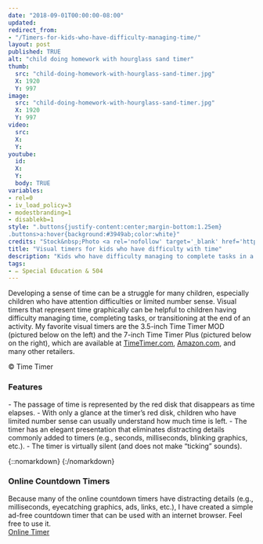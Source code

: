 ```yaml
---
date: "2018-09-01T00:00:00-08:00"
updated:
redirect_from:
- "/Timers-for-kids-who-have-difficulty-managing-time/"
layout: post
published: TRUE
alt: "child doing homework with hourglass sand timer"
thumb:
  src: "child-doing-homework-with-hourglass-sand-timer.jpg"
  X: 1920
  Y: 997
image:
  src: "child-doing-homework-with-hourglass-sand-timer.jpg"
  X: 1920
  Y: 997
video:
  src:
  X:
  Y:
youtube:
  id:
  X:
  Y:
  body: TRUE
variables:
- rel=0
- iv_load_policy=3
- modestbranding=1
- disablekb=1
style: ".buttons{justify-content:center;margin-bottom:1.25em}
.buttons>a:hover{background:#3949ab;color:white}"
credits: "Stock&nbsp;Photo <a rel='nofollow' target='_blank' href='https://www.dreamstime.com/stock-photo-cute-boy-child-home-image60487276'>&copy;</a>&nbsp;Yekophotostudio"
title: "Visual timers for kids who have difficulty with time"
description: "Kids who have difficulty managing to complete tasks in a timely manner can use a visual timer to help them stay on task as they develop a sense of time."
tags:
- ✏️ Special Education & 504
---
```

Developing a sense of time can be a struggle for many children, especially children who have attention difficulties or limited number sense. Visual timers that represent time graphically can be helpful to children having difficulty managing time, completing tasks, or transitioning at the end of an activity. My favorite visual timers are the 3.5-inch Time Timer MOD (pictured below on the left) and the 7-inch Time Timer Plus (pictured below on the right), which are available at <a href="https://timetimer.com/">TimeTimer.com</a>, <a href="https://www.amazon.com/stores/TimeTimer/TimeTimer/page/5078659D-EB1A-4D48-A006-123FBE37827B" rel="nofollow">Amazon.com</a>, and many other retailers. 
<amp-img alt="Time Timer" width="1920" height="1167" src="{{site.cache}}/320/time-timer.jpg" srcset="{{site.cache}}/320/time-timer.jpg 320w,{{site.cache}}/640/time-timer.jpg 640w,{{site.cache}}/1280/time-timer.jpg 1280w,{{site.cache}}/1920/time-timer.jpg 1920w" layout="responsive"></amp-img>
<p class="credits">&copy;&nbsp;Time Timer</p>
<h3>Features</h3>
- The passage of time is represented by the red disk that disappears as time elapses.
- With only a glance at the timer’s red disk, children who have limited number sense can usually understand how much time is left.
- The timer has an elegant presentation that eliminates distracting details commonly added to timers (e.g., seconds, milliseconds, blinking graphics, etc.).
- The timer is virtually silent (and does not make “ticking” sounds).

{::nomarkdown}
<amp-youtube data-videoid="5-9ugu9pBak" layout="responsive" width="560" height="315" credentials="omit" data-param-rel=0 data-param-iv_load_policy=3 data-param-modestbranding=1 data-param-disablekb=1></amp-youtube>
{:/nomarkdown}

<h3>Online Countdown Timers</h3>
Because many of the online countdown timers have distracting details (e.g., milliseconds, eyecatching graphics, ads, links, etc.), I have created a simple ad-free countdown timer that can be used with an internet browser. Feel free to use it.

<div class="buttons"><a href="https://cdavidmaxey.com/timer/">Online Timer</a></div>